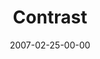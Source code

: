 ---
layout: message
category: message
series: "Kingdom"
title: "Contrast"
date: 2007-02-25-00-00
message_id: 30
audio: "http://s3.amazonaws.com/crossroads-media/message/audio/Kingdom_02_Contrast_02-25-07_Tome.mp3"
audio-duration: "39:17"
explicit: false
---
